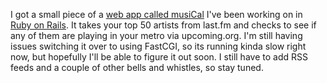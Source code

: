 ---
layout: post
wordpress_id: 67
wordpress_url: http://noesbueno.com/archives/67
date: '2006-02-08 01:31:47 -0600'
date_gmt: '2006-02-08 06:31:47 -0600'
body: |
  <p>I got a small piece of a <a href="http://www.noesbueno.com/musical/">web app called musiCal</a> I've been working on in <a href="http://www.rubyonrails.org">Ruby on Rails</a>.  It takes your top 50 artists from last.fm and checks to see if any of them are playing in your metro via upcoming.org. I'm still having issues switching it over to using FastCGI, so its running kinda slow right now, but hopefully I'll be able to figure it out soon.  I still have to add RSS feeds and a couple of other bells and whistles, so stay tuned.</p>
---